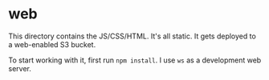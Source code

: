 # web

This directory contains the JS/CSS/HTML. It's all static. It gets deployed to a web-enabled S3
bucket.

To start working with it, first run `npm install`. I use `ws` as a development web server.
